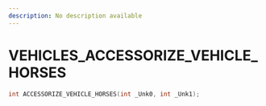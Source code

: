 ```yaml
---
description: No description available 
---
```


# VEHICLES\_ACCESSORIZE_VEHICLE_HORSES

```cpp
int ACCESSORIZE_VEHICLE_HORSES(int _Unk0, int _Unk1);
```